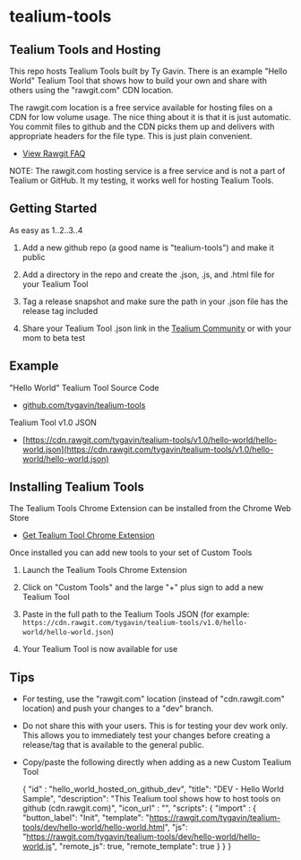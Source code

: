 # tealium-tools

## Tealium Tools and Hosting

This repo hosts Tealium Tools built by Ty Gavin.  There is an example "Hello World" Tealium Tool that shows how to build your own and share with others using the "rawgit.com" CDN location.

The rawgit.com location is a free service available for hosting files on a CDN for low volume usage.  The nice thing about it is that it is just automatic.  You commit files to github and the CDN picks them up and delivers with appropriate headers for the file type.  This is just plain convenient.

* [View Rawgit FAQ](https://rawgit.com/faq)

NOTE: The rawgit.com hosting service is a free service and is not a part of Tealium or GitHub.  It my testing, it works well for hosting Tealium Tools.


## Getting Started

As easy as 1..2..3..4

1. Add a new github repo (a good name is "tealium-tools") and make it public

2. Add a directory in the repo and create the .json, .js, and .html file for your Tealium Tool

3. Tag a release snapshot and make sure the path in your .json file has the release tag included

4. Share your Tealium Tool .json link in the [Tealium Community](https://community.tealiumiq.com/) or with your mom to beta test


## Example

"Hello World" Tealium Tool Source Code

* [github.com/tygavin/tealium-tools](https://github.com/tygavin/tealium-tools)

Tealium Tool v1.0 JSON
 
* [https://cdn.rawgit.com/tygavin/tealium-tools/v1.0/hello-world/hello-world.json](https://cdn.rawgit.com/tygavin/tealium-tools/v1.0/hello-world/hello-world.json)


## Installing Tealium Tools

The Tealium Tools Chrome Extension can be installed from the Chrome Web Store

* [Get Tealium Tool Chrome Extension](https://chrome.google.com/webstore/detail/tealium-tools/gidnphnamcemailggkemcgclnjeeokaa?hl=en-US)

Once installed you can add new tools to your set of Custom Tools

1. Launch the Tealium Tools Chrome Extension

2. Click on "Custom Tools" and the large "+" plus sign to add a new Tealium Tool

3. Paste in the full path to the Tealium Tools JSON (for example: `https://cdn.rawgit.com/tygavin/tealium-tools/v1.0/hello-world/hello-world.json`)

4. Your Tealium Tool is now available for use


## Tips

* For testing, use the "rawgit.com" location (instead of "cdn.rawgit.com" location) and push your changes to a "dev" branch.

* Do not share this with your users.  This is for testing your dev work only.  This allows you to immediately test your changes before creating a release/tag that is available to the general public.

* Copy/paste the following directly when adding as a new Custom Tealium Tool


    {
        "id" : "hello_world_hosted_on_github_dev",
        "title": "DEV - Hello World Sample",
        "description": "This Tealium tool shows how to host tools on github (cdn.rawgit.com)",
        "icon_url" : "",
        "scripts": {
            "import" : {
                "button_label": "Init",
                "template": "https://rawgit.com/tygavin/tealium-tools/dev/hello-world/hello-world.html",
                "js": "https://rawgit.com/tygavin/tealium-tools/dev/hello-world/hello-world.js",
                "remote_js": true,
                "remote_template": true
            }
        }
    }

